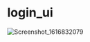 # login_ui

![Screenshot_1616832079](https://user-images.githubusercontent.com/70133351/112745990-e18a4380-8fcb-11eb-99b3-426d0397f709.png)
